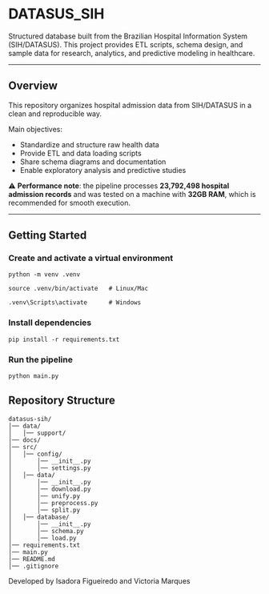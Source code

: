 # DATASUS_SIH

Structured database built from the Brazilian Hospital Information System (SIH/DATASUS). 
This project provides ETL scripts, schema design, and sample data for research, analytics, and predictive modeling in healthcare.

---

## Overview
This repository organizes hospital admission data from SIH/DATASUS in a clean and reproducible way.

Main objectives:
- Standardize and structure raw health data
- Provide ETL and data loading scripts
- Share schema diagrams and documentation
- Enable exploratory analysis and predictive studies

⚠️ **Performance note**: the pipeline processes **23,792,498 hospital admission records** and was tested on a machine with **32GB RAM**, which is recommended for smooth execution.  


---




## Getting Started  

### Create and activate a virtual environment  

```
python -m venv .venv

```

```
source .venv/bin/activate   # Linux/Mac

```

```
.venv\Scripts\activate      # Windows

```
### Install dependencies

```
pip install -r requirements.txt

```

### Run the pipeline  
```
python main.py
```


## Repository Structure

```
datasus-sih/
│── data/
│   │── support/
│── docs/
│── src/
│   │── config/
│       │── __init__.py
│       │── settings.py
│   │── data/
│       │── __init__.py
│       │── download.py
│       │── unify.py
│       │── preprocess.py
│       │── split.py
│   │── database/
│       │── __init__.py
│       │── schema.py
│       │── load.py
│── requirements.txt
│── main.py
│── README.md
│── .gitignore
```

Developed by Isadora Figueiredo and Victoria Marques


